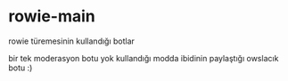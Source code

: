 # rowie-main
rowie türemesinin kullandığı botlar

bir tek moderasyon botu yok kullandığı modda ibidinin paylaştığı owslacık botu :)
